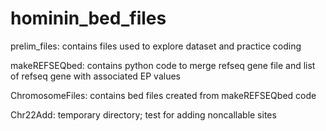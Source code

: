 # hominin_bed_files

prelim_files: contains files used to explore dataset and practice coding 

makeREFSEQbed: contains python code to merge refseq gene file and list of refseq gene with associated EP values

ChromosomeFiles: contains bed files created from makeREFSEQbed code 

Chr22Add: temporary directory; test for adding noncallable sites 
